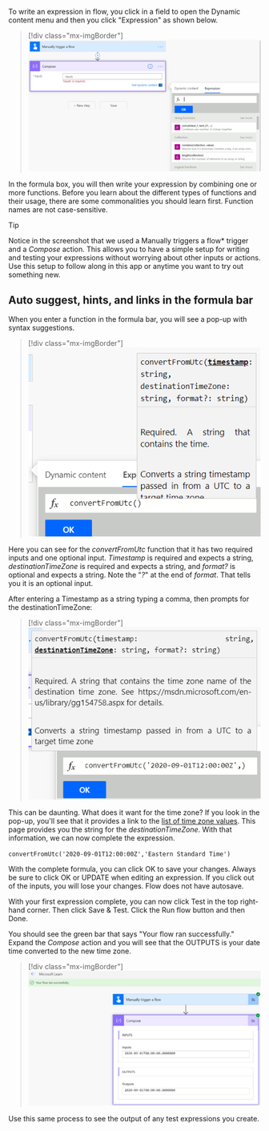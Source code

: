 To write an expression in flow, you click in a field to open the Dynamic content menu and then you click "Expression" as shown below.

> [!div class="mx-imgBorder"]
> [![open the Dynamic content menu and  click Expression](../media/write-expression-ss.png)](../media/write-expression-ss.png#lightbox)

In the formula box, you will then write your expression by combining one or more functions. Before you learn about the different types of functions and their usage, there are some commonalities you should learn first. Function names are not case-sensitive.

> [!TIP]
> Notice in the screenshot that we used a Manually triggers a flow* trigger and a *Compose* action. This allows you to have a simple setup for writing and testing your expressions without worrying about other inputs or actions. Use this setup to follow along in this app or anytime you want to try out something new.

## Auto suggest, hints, and links in the formula bar

When you enter a function in the formula bar, you will see a pop-up with syntax suggestions.

> [!div class="mx-imgBorder"]
> [![pop-up with syntax suggestions](../media/pop-up-ss.png)](../media/pop-up-ss.png#lightbox)

Here you can see for the *convertFromUtc* function that it has two required inputs and one optional input. *Timestamp* is required and expects a string, *destinationTimeZone* is required and expects a string, and *format?* is optional and expects a string. Note the "*?*" at the end of *format*. That tells you it is an optional input.

After entering a Timestamp as a string typing a comma, then prompts for the destinationTimeZone:

> [!div class="mx-imgBorder"]
> [![prompt for the destinationTimeZone](../media/prompt-ss.png)](../media/prompt-ss.png#lightbox)

This can be daunting. What does it want for the time zone? If you look in the pop-up, you'll see that it provides a link to the [list of time zone values](https://msdn.microsoft.com/library/gg154758.aspx/?azure-portal=true). This page provides you the string for the *destinationTimeZone*. With that information, we can now complete the expression.

`convertFromUtc('2020-09-01T12:00:00Z','Eastern Standard Time')`

With the complete formula, you can click OK to save your changes. Always be sure to click OK or UPDATE when editing an expression. If you click out of the inputs, you will lose your changes. Flow does not have autosave.

With your first expression complete, you can now click Test in the top right-hand corner. Then click Save & Test. Click the Run flow button and then Done.

You should see the green bar that says "Your flow ran successfully." Expand the *Compose* action and you will see that the OUTPUTS is your date time converted to the new time zone.

> [!div class="mx-imgBorder"]
> [![successful flow bar](../media/flow-successful-ss.png)](../media/flow-successful-ss.png#lightbox)

Use this same process to see the output of any test expressions you create.

